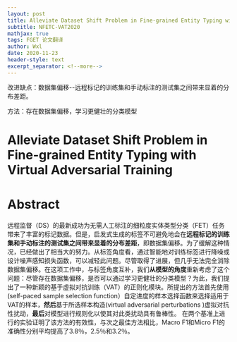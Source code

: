 ```yaml
---
layout: post
title: Alleviate Dataset Shift Problem in Fine-grained Entity Typing with Virtual Adversarial Training
subtitle: NFETC-VAT2020
mathjax: true
tags: FGET 论文翻译
author: Wxl
date: 2020-11-23
header-style: text
excerpt_separator: <!--more-->
---
```


改进缺点：数据集偏移--远程标记的训练集和手动标注的测试集之间带来显着的分布差距。

方法：存在数据集偏移，学习更健壮的分类模型

<!--more-->

# Alleviate Dataset Shift Problem in Fine-grained Entity Typing with Virtual Adversarial Training

# Abstract　

远程监督（DS）的最新成功为无需人工标注的细粒度实体类型分类（FET）任务带来了丰富的标记数据。但是，启发式生成的标签不可避免地会在**远程标记的训练集和手动标注的测试集之间带来显着的分布差距**，即数据集偏移。为了缓解这种情况，已经做出了相当大的努力。从标签角度看，通过智能地对训练标签进行降噪或设计噪声感知损失函数，可以减轻此问题。尽管取得了进展，但几乎无法完全消除数据集偏移。在这项工作中，与标签角度互补，我们**从模型的角度**重新考虑了这个问题：尽管存在数据集偏移，是否可以通过学习更健壮的分类模型？为此，我们提出了一种新颖的基于虚拟对抗训练（VAT）的正则化模块。所提出的方法首先使用(self-paced sample
selection function）自定进度的样本选择函数来选择适用于VAT的样本，**然后**基于所选样本构造(virtual adversarial perturbations  )虚拟对抗性扰动，**最后**对模型进行规则化以使其对此类扰动具有鲁棒性。 在两个基准上进行的实验证明了该方法的有效性，与次之最佳方法相比，Macro F1和Micro F1的准确性分别平均提高了3.8％，2.5％和3.2％。